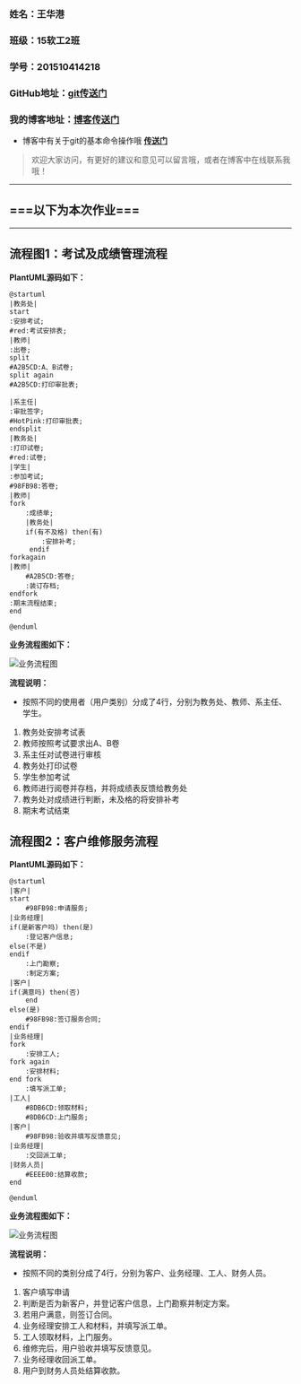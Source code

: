 ### 姓名：王华港
### 班级：15软工2班
### 学号：201510414218
### GitHub地址：[git传送门](https://github.com/WangHuagang)
### 我的博客地址：[博客传送门](http://blog.54whg.cn)
- 博客中有关于git的基本命令操作哦 <b>[传送门](http://blog.54whg.cn/2018/03/17/gitLearn/)</b>
>欢迎大家访问，有更好的建议和意见可以留言哦，或者在博客中在线联系我哦！

***
## ===以下为本次作业===
- - -
## 流程图1：考试及成绩管理流程
<b>PlantUML源码如下：</b>
```
@startuml
|教务处|
start
:安排考试;
#red:考试安排表;
|教师|
:出卷;
split
#A2B5CD:A、B试卷;
split again
#A2B5CD:打印审批表;

|系主任|
:审批签字;
#HotPink:打印审批表;
endsplit
|教务处|
:打印试卷;
#red:试卷;
|学生|
:参加考试;
#98FB98:答卷;
|教师|
fork
    :成绩单;
    |教务处|
    if(有不及格) then(有)
        :安排补考;
     endif
forkagain
|教师|
    #A2B5CD:答卷;
    :装订存档;
endfork
:期末流程结束;
end

@enduml
```

<b>业务流程图如下：</b>

![业务流程图](ExamAndManger.png)

<b>流程说明：</b>
- 按照不同的使用者（用户类别）分成了4行，分别为教务处、教师、系主任、学生。
1. 教务处安排考试表
2. 教师按照考试要求出A、B卷
3. 系主任对试卷进行审核
4. 教务处打印试卷
5. 学生参加考试
6. 教师进行阅卷并存档，并将成绩表反馈给教务处
7. 教务处对成绩进行判断，未及格的将安排补考
8. 期末考试结束


## 流程图2：客户维修服务流程
<b>PlantUML源码如下：</b>
```
@startuml
|客户|
start
    #98FB98:申请服务;
|业务经理|
if(是新客户吗) then(是)
    :登记客户信息;
else(不是)
endif
    :上门勘察;
    :制定方案;
|客户|
if(满意吗) then(否)
    end
else(是)
    #98FB98:签订服务合同;
endif
|业务经理|
fork
    :安排工人;
fork again
    :安排材料;
end fork
    :填写派工单;
|工人|
    #8DB6CD:领取材料;
    #8DB6CD:上门服务;
|客户|
    #98FB98:验收并填写反馈意见;
|业务经理|
    :交回派工单;
|财务人员|
    #EEEE00:结算收款;
end

@enduml
```

<b>业务流程图如下：</b>

![业务流程图](CustomerMaintenanceService.png)

<b>流程说明：</b>
- 按照不同的类别分成了4行，分别为客户、业务经理、工人、财务人员。
1. 客户填写申请
2. 判断是否为新客户，并登记客户信息，上门勘察并制定方案。
3. 若用户满意，则签订合同。
4. 业务经理安排工人和材料，并填写派工单。
5. 工人领取材料，上门服务。
6. 维修完后，用户验收并填写反馈意见。
7. 业务经理收回派工单。
8. 用户到财务人员处结算收款。